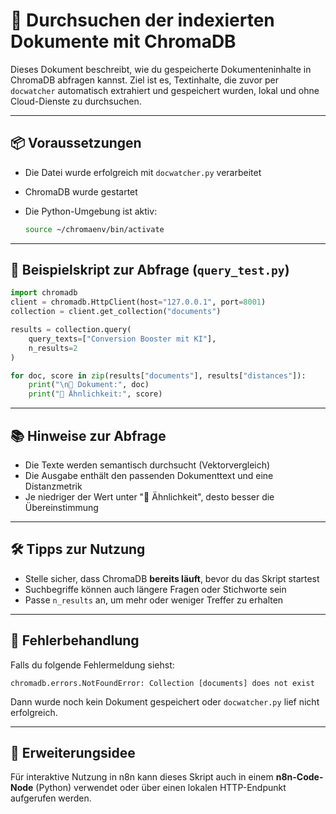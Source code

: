 # 🔎 Durchsuchen der indexierten Dokumente mit ChromaDB

Dieses Dokument beschreibt, wie du gespeicherte Dokumenteninhalte in ChromaDB abfragen kannst. Ziel ist es, Textinhalte, die zuvor per `docwatcher` automatisch extrahiert und gespeichert wurden, lokal und ohne Cloud-Dienste zu durchsuchen.

---

## 📦 Voraussetzungen

* Die Datei wurde erfolgreich mit `docwatcher.py` verarbeitet
* ChromaDB wurde gestartet
* Die Python-Umgebung ist aktiv:

  ```bash
  source ~/chromaenv/bin/activate
  ```

---

## 🧪 Beispielskript zur Abfrage (`query_test.py`)

```python
import chromadb
client = chromadb.HttpClient(host="127.0.0.1", port=8001)
collection = client.get_collection("documents")

results = collection.query(
    query_texts=["Conversion Booster mit KI"],
    n_results=2
)

for doc, score in zip(results["documents"], results["distances"]):
    print("\n📄 Dokument:", doc)
    print("📏 Ähnlichkeit:", score)
```

---

## 📚 Hinweise zur Abfrage

* Die Texte werden semantisch durchsucht (Vektorvergleich)
* Die Ausgabe enthält den passenden Dokumenttext und eine Distanzmetrik
* Je niedriger der Wert unter "📏 Ähnlichkeit", desto besser die Übereinstimmung

---

## 🛠 Tipps zur Nutzung

* Stelle sicher, dass ChromaDB **bereits läuft**, bevor du das Skript startest
* Suchbegriffe können auch längere Fragen oder Stichworte sein
* Passe `n_results` an, um mehr oder weniger Treffer zu erhalten

---

## 🧼 Fehlerbehandlung

Falls du folgende Fehlermeldung siehst:

```
chromadb.errors.NotFoundError: Collection [documents] does not exist
```

Dann wurde noch kein Dokument gespeichert oder `docwatcher.py` lief nicht erfolgreich.

---

## 🧪 Erweiterungsidee

Für interaktive Nutzung in n8n kann dieses Skript auch in einem **n8n-Code-Node** (Python) verwendet oder über einen lokalen HTTP-Endpunkt aufgerufen werden.
